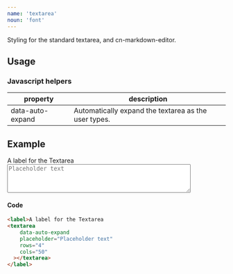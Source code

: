```yaml
---
name: 'textarea'
noun: 'font'
---
```


Styling for the standard textarea, and cn-markdown-editor.

## Usage

### Javascript helpers

| property | description |
|---|---|
| data-auto-expand | Automatically expand the textarea as the user types. |

## Example

<label>A label for the Textarea <textarea data-auto-expand placeholder="Placeholder text" rows="4" cols="50"></textarea></label>

####  Code
```html
<label>A label for the Textarea
<textarea
    data-auto-expand
    placeholder="Placeholder text"
    rows="4"
    cols="50"
  ></textarea>
</label>
```